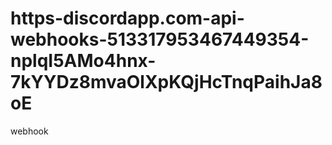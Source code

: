 # https-discordapp.com-api-webhooks-513317953467449354-nplqI5AMo4hnx-7kYYDz8mvaOlXpKQjHcTnqPaihJa8oE
webhook
